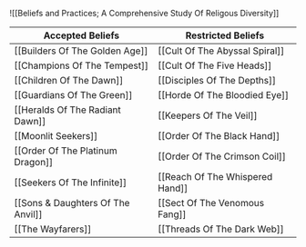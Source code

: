 ![[Beliefs and Practices; A Comprehensive Study Of Religous Diversity]]

| Accepted Beliefs                  | Restricted Beliefs              |
| --------------------------------- | ------------------------------- |
| [[Builders Of The Golden Age]]    | [[Cult Of The Abyssal Spiral]]  |
| [[Champions Of The Tempest]]      | [[Cult Of The Five Heads]]      |
| [[Children Of The Dawn]]          | [[Disciples Of The Depths]]     |
| [[Guardians Of The Green]]        | [[Horde Of The Bloodied Eye]]   |
| [[Heralds Of The Radiant Dawn]]   | [[Keepers Of The Veil]]         |
| [[Moonlit Seekers]]               | [[Order Of The Black Hand]]     |
| [[Order Of The Platinum Dragon]]  | [[Order Of The Crimson Coil]]   |
| [[Seekers Of The Infinite]]       | [[Reach Of The Whispered Hand]] |
| [[Sons & Daughters Of The Anvil]] | [[Sect Of The Venomous Fang]]   |
| [[The Wayfarers]]                 | [[Threads Of The Dark Web]]     |
